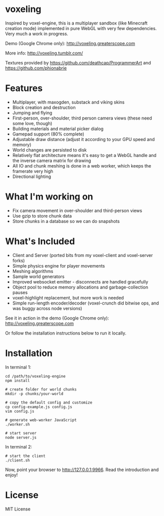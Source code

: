 voxeling
====

Inspired by voxel-engine, this is a multiplayer sandbox (like Minecraft creation mode) implemented in pure WebGL with very few dependencies. Very much a work in progress.

Demo (Google Chrome only): http://voxeling.greaterscope.com

More info: http://voxeling.tumblr.com/

Textures provided by https://github.com/deathcap/ProgrammerArt and https://github.com/phionabrie


Features
====

* Multiplayer, with maxogden, substack and viking skins
* Block creation and destruction
* Jumping and flying
* First-person, over-shoulder, third person camera views (these need some love, though)
* Building materials and material picker dialog
* Gamepad support (80% complete)
* Adjustable draw distance (adjust it according to your GPU speed and memory)
* World changes are persisted to disk
* Relatively flat architecture means it's easy to get a WebGL handle and the inverse camera matrix for drawing
* All IO and chunk meshing is done in a web worker, which keeps the framerate very high
* Directional lighting


What I'm working on
====

* Fix camera movement in over-shoulder and third-person views
* Use gzip to store chunk data
* Store chunks in a database so we can do snapshots


What's Included
====

* Client and Server (ported bits from my voxel-client and voxel-server forks)
* Simple physics engine for player movements
* Meshing algorithms
* Sample world generators
* Improved websocket emitter - disconnects are handled gracefully
* Object pool to reduce memory allocations and garbage-collection pauses
* voxel-highlight replacement, but more work is needed
* Simple run-length encoder/decoder (voxel-crunch did bitwise ops, and was buggy across node versions)

See it in action in the demo (Google Chrome only): http://voxeling.greaterscope.com

Or follow the installation instructions below to run it locally.


Installation
====

In terminal 1:

```
cd /path/to/voxeling-engine
npm install

# create folder for world chunks
mkdir -p chunks/your-world

# copy the default config and customize
cp config-example.js config.js
vim config.js

# generate web-worker JavaScript
./worker.sh

# start server
node server.js
```

In terminal 2:

```
# start the client
./client.sh
```

Now, point your browser to http://127.0.0.1:9966. Read the introduction and enjoy!



License
====

MIT License
